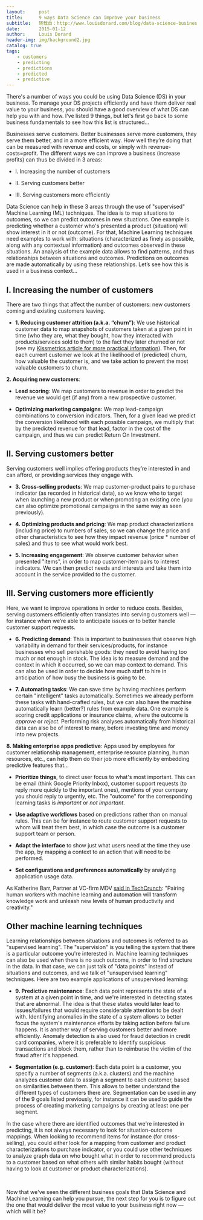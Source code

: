 ```yaml
---
layout:     post
title:      9 ways Data Science can improve your business
subtitle:   转载自：http://www.louisdorard.com/blog/data-science-business
date:       2015-01-12
author:     Louis Dorard
header-img: img/background2.jpg
catalog: true
tags:
    - customers
    - predicting
    - predictions
    - predicted
    - predictive
---
```


There's a number of ways you could be using Data Science (DS) in your business. To manage your DS projects efficiently and have them deliver real value to your business, you should have a good overview of what DS can help you with and how. I've listed 9 things, but let's first go back to some business fundamentals to see how this list is structured...

Businesses serve customers. Better businesses serve more customers, they serve them better, and in a more efficient way. How well they’re doing that can be measured with revenue and costs, or simply with revenue-costs=profit. The different ways we can improve a business (increase profits) can thus be divided in 3 areas:

- I. Increasing the number of customers

- II. Serving customers better

- III. Serving customers more efficiently


Data Science can help in these 3 areas through the use of "supervised" Machine Learning (ML) techniques. The idea is to map situations to outcomes, so we can predict outcomes in new situations. One example is predicting whether a customer who's presented a product (situation) will show interest in it or not (outcome). For that, Machine Learning techniques need examples to work with: situations (characterized as finely as possible, along with any contextual information) and outcomes observed in these situations. An analysis of the example data allows to find patterns, and thus relationships between situations and outcomes. Predictions on outcomes are made automatically by using these relationships. Let’s see how this is used in a business context… 

## I. Increasing the number of customers

There are two things that affect the number of customers: new customers coming and existing customers leaving.

- **1. Reducing customer attrition (a.k.a. “churn”)**: We use historical customer data to map snapshots of customers taken at a given point in time (who they are, what they bought, how they interacted with products/services sold to them) to the fact they later churned or not (see my [Kissmetrics article for more practical information](https://blog.kissmetrics.com/improve-by-predicting-churn)). Then, for each current customer we look at the likelihood of (predicted) churn, how valuable the customer is, and we take action to prevent the most valuable customers to churn.

**2. Acquiring new customers**:
- **Lead scoring**: We map customers to revenue in order to predict the revenue we would get (if any) from a new prospective customer.

- **Optimizing marketing campaigns**: We map lead-campaign combinations to conversion indicators. Then, for a given lead we predict the conversion likelihood with each possible campaign, we multiply that by the predicted revenue for that lead, factor in the cost of the campaign, and thus we can predict Return On Investment.

## II. Serving customers better

Serving customers well implies offering products they’re interested in and can afford, or providing services they engage with.

- **3. Cross-selling products**: We map customer-product pairs to purchase indicator (as recorded in historical data), so we know who to target when launching a new product or when promoting an existing one (you can also optimize promotional campaigns in the same way as seen previously).

- **4. Optimizing products and pricing**: We map product characterizations (including price) to numbers of sales, so we can change the price and other characteristics to see how they impact revenue (price * number of sales) and thus to see what would work best.

- **5. Increasing engagement**: We observe customer behavior when presented "items", in order to map customer-item pairs to interest indicators. We can then predict needs and interests and take them into account in the service provided to the customer.


## III. Serving customers more efficiently

Here, we want to improve operations in order to reduce costs. Besides, serving customers efficiently often translates into serving customers well — for instance when we’re able to anticipate issues or to better handle customer support requests.

- **6. Predicting demand**: This is important to businesses that observe high variability in demand for their services/products, for instance businesses who sell perishable goods: they need to avoid having too much or not enough in stock. The idea is to measure demand and the context in which it occurred, so we can map context to demand. This can also be used in order to decide how much staff to hire in anticipation of how busy the business is going to be.

- **7. Automating tasks**: We can save time by having machines perform certain "intelligent" tasks automatically. Sometimes we already perform these tasks with hand-crafted rules, but we can also have the machine automatically learn (better?) rules from example data. One example is scoring credit applications or insurance claims, where the outcome is *approve* or *reject*. Performing risk analyses automatically from historical data can also be of interest to many, before investing time and money into new projects.

**8. Making enterprise apps predictive**: Apps used by employees for customer relationship management, enterprise resource planning, human resources, etc., can help them do their job more efficiently by embedding predictive features that... 
- **Prioritize things**, to direct user focus to what's most important. This can be email (think Google Priority Inbox), customer support requests (to reply more quickly to the important ones), mentions of your company you should reply to urgently, etc. The "outcome" for the corresponding learning tasks is *important* or *not important*.

- **Use adaptive workflows** based on predictions rather than on manual rules. This can be for instance to route customer support requests to whom will treat them best, in which case the outcome is a customer support team or person.

- **Adapt the interface** to show just what users need at the time they use the app, by mapping a context to an action that will need to be performed.

- **Set configurations and preferences automatically** by analyzing application usage data.

As Katherine Barr, Partner at VC-firm MDV [said in TechCrunch](http://techcrunch.com/2014/12/31/7-venture-capitalists-predict-what-will-happen-in-2015?ncid=txtlnkusaolp00000629): "Pairing human workers with machine learning and automation will transform knowledge work and unleash new levels of human productivity and creativity."

## Other machine learning techniques

Learning relationships between situations and outcomes is referred to as "supervised learning". The "supervision" is you telling the system that there is a particular outcome you're interested in. Machine learning techniques can also be used when there is no such outcome, in order to find structure in the data. In that case, we can just talk of "data points" instead of situations and outcomes, and we talk of "unsupervised learning" techniques. Here are two example applications of unsupervised learning:

- **9. Predictive maintenance**: Each data point represents the state of a system at a given point in time, and we're interested in detecting states that are abnormal. The idea is that these states would later lead to issues/failures that would require considerable attention to be dealt with. Identifying anomalies in the state of a system allows to better focus the system's maintenance efforts by taking action before failure happens. It is another way of serving customers better and more efficiently. Anomaly detection is also used for fraud detection in credit card companies, where it is preferable to identify suspicious transactions and block them, rather than to reimburse the victim of the fraud after it's happened.

- **Segmentation (e.g. customer)**: Each data point is a customer, you specify a number of segments (a.k.a. clusters) and the machine analyzes customer data to assign a segment to each customer, based on similarities between them. This allows to better understand the different types of customers there are. Segmentation can be used in any of the 9 goals listed previously, for instance it can be used to guide the process of creating marketing campaigns by creating at least one per segment.


In the case where there are identified outcomes that we're interested in predicting, it is not always necessary to look for situation-outcome mappings. When looking to recommend items for instance (for cross-selling), you could either look for a mapping from customer and product characterizations to purchase indicator, or you could use other techniques to analyze graph data on who bought what in order to recommend products to a customer based on what others with similar habits bought (without having to look at customer or product characterizations).

 

Now that we've seen the different business goals that Data Science and Machine Learning can help you pursue, the next step for you is to figure out the one that would deliver the most value to your business right now — which will it be?
